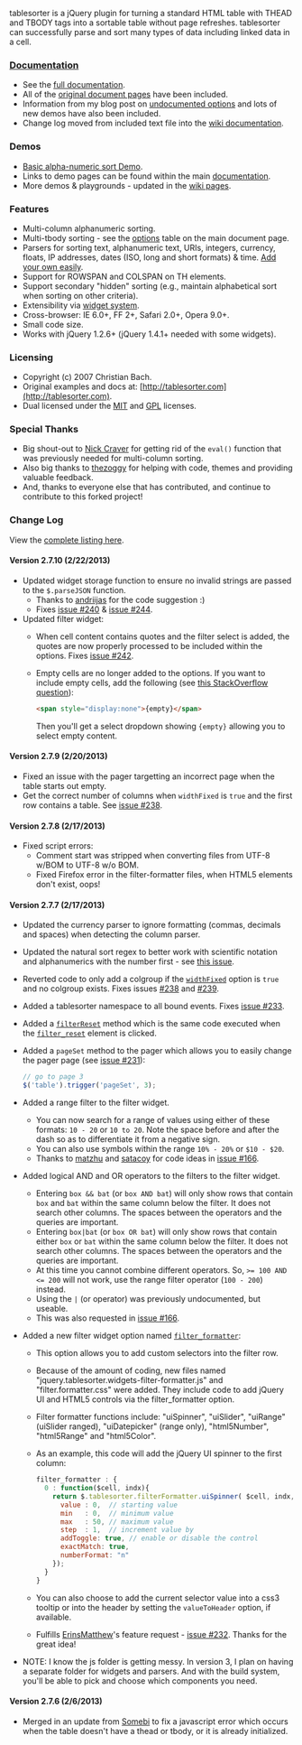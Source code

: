tablesorter is a jQuery plugin for turning a standard HTML table with THEAD and TBODY tags into a sortable table without page refreshes.
tablesorter can successfully parse and sort many types of data including linked data in a cell.

### [Documentation](http://mottie.github.com/tablesorter/docs/)

* See the [full documentation](http://mottie.github.com/tablesorter/docs/).
* All of the [original document pages](http://tablesorter.com/docs/) have been included.
* Information from my blog post on [undocumented options](http://wowmotty.blogspot.com/2011/06/jquery-tablesorter-missing-docs.html) and lots of new demos have also been included.
* Change log moved from included text file into the [wiki documentation](https://github.com/Mottie/tablesorter/wiki/Change).

### Demos

* [Basic alpha-numeric sort Demo](http://mottie.github.com/tablesorter/).
* Links to demo pages can be found within the main [documentation](http://mottie.github.com/tablesorter/docs/).
* More demos & playgrounds - updated in the [wiki pages](https://github.com/Mottie/tablesorter/wiki).

### Features

* Multi-column alphanumeric sorting.
* Multi-tbody sorting - see the [options](http://mottie.github.com/tablesorter/docs/index.html#options) table on the main document page.
* Parsers for sorting text, alphanumeric text, URIs, integers, currency, floats, IP addresses, dates (ISO, long and short formats) &amp; time. [Add your own easily](http://mottie.github.com/tablesorter/docs/example-parsers.html).
* Support for ROWSPAN and COLSPAN on TH elements.
* Support secondary "hidden" sorting (e.g., maintain alphabetical sort when sorting on other criteria).
* Extensibility via [widget system](http://mottie.github.com/tablesorter/docs/example-widgets.html).
* Cross-browser: IE 6.0+, FF 2+, Safari 2.0+, Opera 9.0+.
* Small code size.
* Works with jQuery 1.2.6+ (jQuery 1.4.1+ needed with some widgets).

### Licensing

* Copyright (c) 2007 Christian Bach.
* Original examples and docs at: [http://tablesorter.com](http://tablesorter.com).
* Dual licensed under the [MIT](http://www.opensource.org/licenses/mit-license.php) and [GPL](http://www.gnu.org/licenses/gpl.html) licenses.

### Special Thanks

* Big shout-out to [Nick Craver](https://github.com/NickCraver) for getting rid of the `eval()` function that was previously needed for multi-column sorting.
* Also big thanks to [thezoggy](https://github.com/thezoggy) for helping with code, themes and providing valuable feedback.
* And, thanks to everyone else that has contributed, and continue to contribute to this forked project!

### Change Log

View the [complete listing here](https://github.com/Mottie/tablesorter/wiki/Change).

#### Version 2.7.10 (2/22/2013)

* Updated widget storage function to ensure no invalid strings are passed to the `$.parseJSON` function.
  * Thanks to [andriijas](https://github.com/andriijas) for the code suggestion :)
  * Fixes [issue #240](https://github.com/Mottie/tablesorter/issues/240) &amp; [issue #244](https://github.com/Mottie/tablesorter/issues/244).
* Updated filter widget:
  * When cell content contains quotes and the filter select is added, the quotes are now properly processed to be included within the options. Fixes [issue #242](https://github.com/Mottie/tablesorter/issues/242).
  * Empty cells are no longer added to the options. If you want to include empty cells, add the following (see [this StackOverflow question](http://stackoverflow.com/q/14990971/145346)):

    ```html
    <span style="display:none">{empty}</span>
    ```

    Then you'll get a select dropdown showing `{empty}` allowing you to select empty content.

#### Version 2.7.9 (2/20/2013)

* Fixed an issue with the pager targetting an incorrect page when the table starts out empty.
* Get the correct number of columns when `widthFixed` is `true` and the first row contains a table. See [issue #238](https://github.com/Mottie/tablesorter/issues/238).

#### Version 2.7.8 (2/17/2013)

* Fixed script errors:
  * Comment start was stripped when converting files from UTF-8 w/BOM to UTF-8 w/o BOM.
  * Fixed Firefox error in the filter-formatter files, when HTML5 elements don't exist, oops!

#### Version 2.7.7 (2/17/2013)

* Updated the currency parser to ignore formatting (commas, decimals and spaces) when detecting the column parser.
* Updated the natural sort regex to better work with scientific notation and alphanumerics with the number first - see [this issue](https://github.com/overset/javascript-natural-sort/issues/8).
* Reverted code to only add a colgroup if the [`widthFixed`](http://mottie.github.com/tablesorter/docs/#widthfixed) option is `true` and no colgroup exists. Fixes issues [#238](https://github.com/Mottie/tablesorter/issues/238) and [#239](https://github.com/Mottie/tablesorter/issues/239).
* Added a tablesorter namespace to all bound events. Fixes [issue #233](https://github.com/Mottie/tablesorter/issues/233).
* Added a [`filterReset`](http://mottie.github.com/tablesorter/docs/#filterreset) method which is the same code executed when the [`filter_reset`](http://mottie.github.com/tablesorter/docs/#widget-filter-reset) element is clicked.
* Added a `pageSet` method to the pager which allows you to easily change the pager page (see [issue #231](https://github.com/Mottie/tablesorter/issues/231)):

    ```javascript
    // go to page 3
    $('table').trigger('pageSet', 3);
    ```

* Added a range filter to the filter widget.
  * You can now search for a range of values using either of these formats: `10 - 20` or `10 to 20`. Note the space before and after the dash so as to differentiate it from a negative sign.
  * You can also use symbols within the range `10% - 20%` or `$10 - $20`.
  * Thanks to [matzhu](https://github.com/matzhu) and [satacoy](https://github.com/satacoy) for code ideas in [issue #166](https://github.com/Mottie/tablesorter/issues/166#issuecomment-10167129).
* Added logical AND and OR operators to the filters to the filter widget.
  * Entering `box && bat` (or `box AND bat`) will only show rows that contain `box` and `bat` within the same column below the filter. It does not search other columns. The spaces between the operators and the queries are important.
  * Entering `box|bat` (or `box OR bat`) will only show rows that contain either `box` or `bat` within the same column below the filter. It does not search other columns. The spaces between the operators and the queries are important.
  * At this time you cannot combine different operators. So, `>= 100 AND <= 200` will not work, use the range filter operator (`100 - 200`) instead.
  * Using the `|` (or operator) was previously undocumented, but useable.
  * This was also requested in [issue #166](https://github.com/Mottie/tablesorter/issues/166).
* Added a new filter widget option named [`filter_formatter`](http://mottie.github.com/tablesorter/docs/#widget-filter-formatter):
  * This option allows you to add custom selectors into the filter row.
  * Because of the amount of coding, new files named "jquery.tablesorter.widgets-filter-formatter.js" and "filter.formatter.css" were added. They include code to add jQuery UI and HTML5 controls via the filter_formatter option.
  * Filter formatter functions include: "uiSpinner", "uiSlider", "uiRange" (uiSlider ranged), "uiDatepicker" (range only), "html5Number", "html5Range" and "html5Color".
  * As an example, this code will add the jQuery UI spinner to the first column:

      ```javascript
      filter_formatter : {
        0 : function($cell, indx){
          return $.tablesorter.filterFormatter.uiSpinner( $cell, indx, {
            value : 0,  // starting value
            min   : 0,  // minimum value
            max   : 50, // maximum value
            step  : 1,  // increment value by
            addToggle: true, // enable or disable the control
            exactMatch: true,
            numberFormat: "n"
          });
        }
      }
      ```

  * You can also choose to add the current selector value into a css3 tooltip or into the header by setting the `valueToHeader` option, if available.
  * Fulfills [ErinsMatthew](https://github.com/ErinsMatthew)'s feature request - [issue #232](https://github.com/Mottie/tablesorter/issues/232). Thanks for the great idea!
* NOTE: I know the js folder is getting messy. In version 3, I plan on having a separate folder for widgets and parsers. And with the build system, you'll be able to pick and choose which components you need.


#### Version 2.7.6 (2/6/2013)

* Merged in an update from [Somebi](https://github.com/Somebi) to fix a javascript error which occurs when the table doesn't have a thead or tbody, or it is already initialized.
